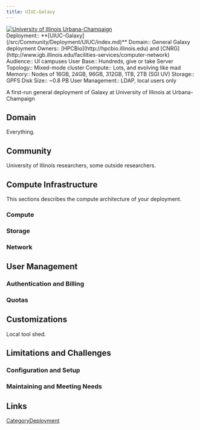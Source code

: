 ```yaml
---
title: UIUC-Galaxy
---
```

<div class='center'>
<a href='http://galaxy.illinois.edu'><img src="/src/Community/Deployment/UIUC/uclogo_horz_bold.png" alt="University of Illinois Urbana-Champaign"  /></a>
</div>





<div class='deploymentbox'>
 Deployment:: **[UIUC-Galaxy](/src/Community/Deployment/UIUC/index.md)**
 Domain:: General Galaxy deployment
 Owners:: [HPCBio](http://hpcbio.illinois.edu) and [CNRG](http://www.igb.illinois.edu/facilities-services/computer-network)
 Audience:: UI campuses
 User Base:: Hundreds, give or take
 Server Topology:: Mixed-mode cluster
 Compute:: Lots, and evolving like mad
 Memory:: Nodes of 16GB, 24GB, 96GB, 312GB, 1TB, 2TB (SGI UV) 
 Storage:: GPFS
 Disk Size:: ~0.8 PB
 User Management:: LDAP, local users only
</div>

A first-run general deployment of Galaxy at University of Illinois at Urbana-Champaign

## Domain

Everything.

## Community

University of Illinois researchers, some outside researchers.

## Compute Infrastructure

This sections describes the compute architecture of your deployment.

### Compute

### Storage

### Network

## User Management

### Authentication and Billing

### Quotas

## Customizations

Local tool shed.

## Limitations and Challenges

### Configuration and Setup

### Maintaining and Meeting Needs

## Links

[CategoryDeployment](/src/CategoryDeployment/index.md)
